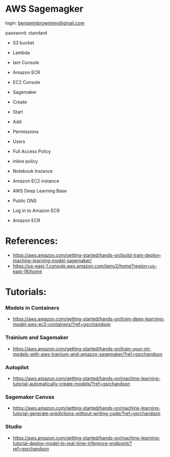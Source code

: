 # AWS Sagemagker


login:
benjaminbrowntrey@gmail.com

password:
standard

- S3 bucket 
- Lambda 
- Iam Console
- Amazon ECR
- EC2 Console
- Sagemaker


- Create 
- Start 
- Add

- Permissions
- Users 
- Full Access Policy
- Inline policy
- Notebook Instance

- Amazon EC2 instance
- AWS Deep Learning Base
- Public DNS
- Log in to Amazon ECR
- Amazon ECR

# References:

- https://aws.amazon.com/getting-started/hands-on/build-train-deploy-machine-learning-model-sagemaker/
- https://us-east-1.console.aws.amazon.com/iamv2/home?region=us-east-1#/home

# Tutorials:

### Models in Containers
- https://aws.amazon.com/getting-started/hands-on/train-deep-learning-model-aws-ec2-containers/?ref=gsrchandson

### Trainium and Sagemaker
- https://aws.amazon.com/getting-started/hands-on/train-your-ml-models-with-aws-trainium-and-amazon-sagemaker/?ref=gsrchandson
 
### Autopilot
- https://aws.amazon.com/getting-started/hands-on/machine-learning-tutorial-automatically-create-models/?ref=gsrchandson

### Sagemaker Canvas
- https://aws.amazon.com/getting-started/hands-on/machine-learning-tutorial-generate-predictions-without-writing-code/?ref=gsrchandson

### Studio
- https://aws.amazon.com/getting-started/hands-on/machine-learning-tutorial-deploy-model-to-real-time-inference-endpoint/?ref=gsrchandson

